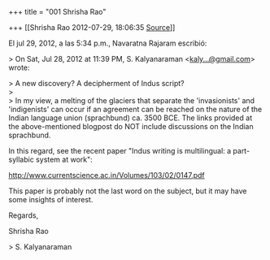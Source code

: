 +++
title = "001 Shrisha Rao"

+++
[[Shrisha Rao	2012-07-29, 18:06:35 [Source](https://groups.google.com/g/bvparishat/c/dJbmZ5uKC9E)]]



El jul 29, 2012, a las 5:34 p.m., Navaratna Rajaram escribió:  
  
\> On Sat, Jul 28, 2012 at 11:39 PM, S. Kalyanaraman \<[kaly...@gmail.com]()\> wrote:  
  
\> A new discovery? A decipherment of Indus script?  
\>  
\> In my view, a melting of the glaciers that separate the 'invasionists' and 'indigenists' can occur if an agreement can be reached on the nature of the Indian language union (sprachbund) ca. 3500 BCE. The links provided at the above-mentioned blogpost do NOT include discussions on the Indian sprachbund.  
  

In this regard, see the recent paper "Indus writing is multilingual: a part-syllabic system at work":  
  
<http://www.currentscience.ac.in/Volumes/103/02/0147.pdf>  
  
This paper is probably not the last word on the subject, but it may have some insights of interest.  
  
Regards,  
  
Shrisha Rao  
  
\> S. Kalyanaraman  
  


